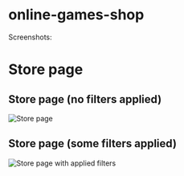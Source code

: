 # online-games-shop

Screenshots:

# Store page
## Store page (no filters applied)
![Store page](https://www.linkpicture.com/q/Screenshot_2020-09-25-React-App.png)

## Store page (some filters applied)
![Store page with applied filters](https://www.linkpicture.com/q/Screenshot_2020-09-25-React-App-1.png)

